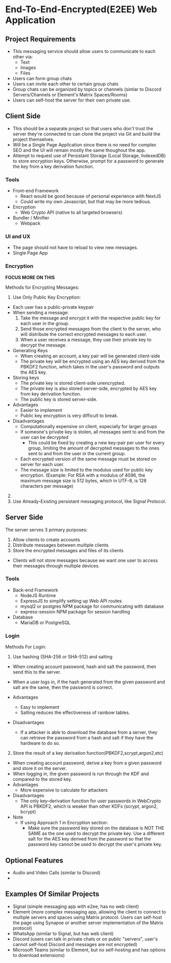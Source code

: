 # End-To-End-Encrypted(E2EE) Web Application

## Project Requirements
* This messaging service should allow users to communicate to each other via:
  - Text
  - Images
  - Files
* Users can form group chats
* Users can invite each other to certain group chats
* Group chats can be organized by topics or channels (simlar to Discord Servers/Channels or Element's Matrix Spaces/Rooms)
* Users can self-host the server for their own private use.


## Client Side
* This should be a separate project so that users who don't trust
the server they're connected to can clone the project via Git and build
the project themselves.
* Will be a Single Page Application since there is no need for complex SEO
and the UI will remain mostly the same thoughout the app.
* Attempt to request use of Persistant Storage (Local Storage, IndexedDB) to
store encryption keys. Otherwise, prompt for a password to generate the key
from a key derivation function.

### Tools
- Front-end Framework
  * React would be good because of personal experience with NextJS
  * Could write my own Javascript, but that may be more tedious.
- Encryption
  * Web Crypto API (native to all targeted browsers)
- Bundler / Minifier
  * Webpack 


### UI and UX
* The page should not have to reload to view new messages.
* Single Page App

### Encryption
**FOCUS MORE ON THIS**



Methods for Encrypting Messages:
1. Use Only Public Key Encryption:
  - Each user has a public-private keypair
  - When sending a message:
      1. Take the message and encrypt it with the respective public key for each user in the group.
      2. Send those encrypted messages from the client to the server, who will distribute the correct encrypted messages to each user.
      3. When a user receives a message, they use their private key to decrypt the message.
  - Generating Keys
    - When creating an account, a key pair will be generated client-side
    - The private key will be encrypted using an AES key derived from the PBKDF2 function, which takes in the user's password and outputs the AES key.
  - Storing keys
    - The private key is stored client-side unencrypted. 
    - The private key is also stored server-side, encrypted by AES key from key derivation function.
    - The public key is stored server-side.
  - Advantages
    - Easier to implement
    - Public key encryption is very difficult to break.
  - Disadvantages
    - Computationally expensive on client, especially for larger groups
    - If someone's private key is stolen, all messages sent to and from the user can be decrypted
      - This could be fixed by creating a new key-pair per user for every group, limiting the amount of decrypted messages to the ones sent to and from the user in the current group.
    - Each encrypted version of the same message must be stored on server for each user.
    - The message size is limited to the modulus used for public key encryption. (Example: For RSA with a modulus of 4096, the maximum message size is 512 bytes, which in UTF-8, is 128 characters per message)
    
2. 
3. Use Already-Existing persistant messaging protocol, like Signal Protocol.


## Server Side
The server serves 3 primary purposes:
1. Allow clients to create accounts 
2. Distribute messages between multiple clients
3. Store the encrypted messages and files of its clients
  - Clients will not store messages because we want one user to access their messages through multiple devices.

### Tools
- Back-end Framework
  * NodeJS Runtime
  * ExpressJS to simplify setting up Web API routes
  * mysql2 or postgres NPM package for communicating with database
  * express-session NPM package for session handling
- Database
  * MariaDB or PostgreSQL

### Login
Methods For Login:
1. Use hashing (SHA-256 or SHA-512) and salting
  - When creating account password, hash and salt the password, then
  send this to the server.
  - When a user logs in, if the hash generated from the given password and salt are the same, then the password is correct.

  - Advantages
    - Easy to implement
    - Salting reduces the effectiveness of rainbow tables.
  - Disadvantages
    - If a attacker is able to download the database from a server, they can retrieve the password from a hash and salt if they have the hardware to do so.
2. Store the result of a key derivation function(PBKDF2,scrypt,argon2,etc)
  - When creating account password, derive a key from a given password and store it on the server.
  - When logging in, the given password is run through the KDF and compared to the stored key.
  - Advantages
    - More expensive to calculate for attackers
  - Disadvantages
    - The only key-derivation function for user passwords in WebCrypto API is PBKDF2, which is weaker than other KDFs (scrypt, argon2, bcrypt)
  - Note
    - If using Approach 1 in Encryption section:
      - Make sure the password key stored on the database is NOT THE SAME as the one used to decrypt the private key. Use a different salt for the AES key derived from the password so that the password key cannot be used to decrypt the user's private key.

## Optional Features
* Audio and Video Calls (similar to Discord)
*

## Examples Of Similar Projects
* Signal (simple messaging app with e2ee, has no web client)
* Element (more complex messaging app, allowing the client to connect to multiple servers and spaces using Matrix protocol. Users can self-host the page using Synapse or another server implementation of the Matrix protocol)
* WhatsApp (similar to Signal, but has web client)
* Discord (users can talk in private chats or on public "servers", user's cannot self-host Discord and messages are not encrypted)
* Microsoft Teams (similar to Element, but no self-hosting and has options
to download extensions)

